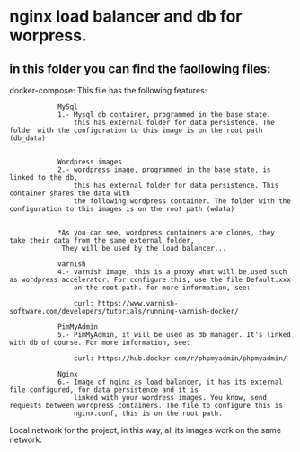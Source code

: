 # nginx load balancer and db for worpress.
## in this folder you can find the faollowing files:

docker-compose: This file has the following features:
                
                MySql
                1.- Mysql db container, programmed in the base state.
                    this has external folder for data persistence. The folder with the configuration to this image is on the root path (db_data)

                
                Wordpress images
                2.- wordpress image, programmed in the base state, is linked to the db,
                    this has external folder for data persistence. This container shares the data with
                    the following wordpress container. The folder with the configuration to this images is on the root path (wdata) 


                *As you can see, wordpress containers are clones, they take their data from the same external folder,
                 They will be used by the load balancer...
   
                varnish
                4.- varnish image, this is a proxy what will be used such as wordpress accelerator. For configure this, use the file Default.xxx
                    on the root path. for more information, see:
 
                    curl: https://www.varnish-software.com/developers/tutorials/running-varnish-docker/ 

                PimMyAdmin
                5.- PimMyAdmin, it will be used as db manager. It's linked with db of course. For more information, see:
                 
                    curl: https://hub.docker.com/r/phpmyadmin/phpmyadmin/

                Nginx
                6.- Image of nginx as load balancer, it has its external file configured, for data persistence and it is
                    linked with your wordress images. You know, send requests between wordpress containers. The file to configure this is 
                    nginx.conf, this is on the root path. 



Local network for the project, in this way, all its images work on the same network.


